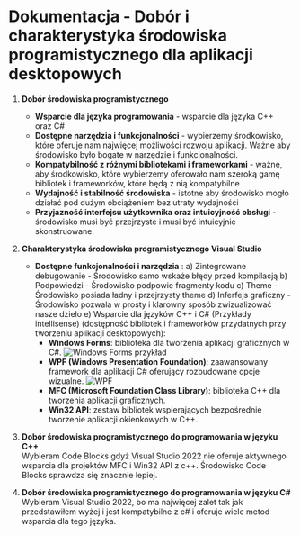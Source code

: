 # Dokumentacja - Dobór i charakterystyka środowiska programistycznego dla aplikacji desktopowych

1. **Dobór środowiska programistycznego**  
   - **Wsparcie dla języka programowania** - wsparcie dla języka C++ oraz C#
   - **Dostępne narzędzia i funkcjonalności** - wybierzemy środkowisko, które oferuje nam najwięcej możliwości rozwoju aplikacji. Ważne aby środowisko było bogate w narzędzie i funkcjonalności.
   - **Kompatybilność z różnymi bibliotekami i frameworkami** - ważne, aby środkowisko, które wybierzemy oferowało nam szeroką gamę bibliotek i frameworków, które będą z nią kompatybilne
   - **Wydajność i stabilność środowiska** - istotne aby środowisko mogło działać pod dużym obciążeniem bez utraty wydajności
   - **Przyjazność interfejsu użytkownika oraz intuicyjność obsługi** - środowisko musi być przejrzyste i musi być intuicyjnie skonstruowane.

2. **Charakterystyka środowiska programistycznego Visual Studio**  
   - **Dostępne funkcjonalności i narzędzia** :
   a) Zintegrowane debugowanie - Środowisko samo wskaże błędy przed kompilacją
   b) Podpowiedzi - Środowisko podpowie fragmenty kodu
   c) Theme - Środowisko posiada ładny i przejrzysty theme
   d) Inferfejs graficzny - Środowisko pozwala w prosty i klarowny sposób zwizualizować nasze dzieło
   e) Wsparcie dla języków C++ i C# (Przykłady intellisense) (dostępność bibliotek i frameworków przydatnych przy tworzeniu aplikacji desktopowych):
     - **Windows Forms**: biblioteka dla tworzenia aplikacji graficznych w C#.
     ![Windows Forms przykład](https://github.com/user-attachments/assets/045cb832-09d9-42bb-a196-13b9659f1bd9)
     - **WPF (Windows Presentation Foundation)**: zaawansowany framework dla aplikacji C# oferujący rozbudowane opcje wizualne.
     ![WPF](https://github.com/user-attachments/assets/f7344ce8-6508-402c-ae05-f451cbc9fbb2)
     - **MFC (Microsoft Foundation Class Library)**: biblioteka C++ dla tworzenia aplikacji graficznych.
     - **Win32 API**: zestaw bibliotek wspierających bezpośrednie tworzenie aplikacji okienkowych w C++.

3. **Dobór środowiska programistycznego do programowania w języku C++**  
   Wybieram Code Blocks gdyż Visual Studio 2022 nie oferuje aktywnego wsparcia dla projektów MFC i Win32 API z c++. Środowisko Code Blocks sprawdza się znacznie lepiej.

4. **Dobór środowiska programistycznego do programowania w języku C#**  
   Wybieram Visual Studio 2022, bo ma najwięcej zalet tak jak przedstawiłem wyżej i jest kompatybilne z c# i oferuje wiele metod wsparcia dla tego języka.
